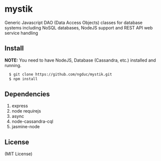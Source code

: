 mystik
======

Generic Javascript DAO (Data Access Objects) classes for database systems including NoSQL databases, NodeJS support and REST API web service handling

## Install

**NOTE:** You need to have NodeJS, Database (Cassandra, etc.) installed and running.

```sh
  $ git clone https://github.com/ngduc/mystik.git
  $ npm install
```

## Dependencies

1. express
2. node requirejs
3. async
4. node-cassandra-cql
5. jasmine-node

## License

(MIT License)